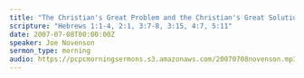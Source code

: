 ```yaml
---
title: "The Christian's Great Problem and the Christian's Great Solution"
scripture: "Hebrews 1:1-4, 2:1, 3:7-8, 3:15, 4:7, 5:11"
date: 2007-07-08T00:00:00Z
speaker: Joe Novenson
sermon_type: morning
audio: https://pcpcmorningsermons.s3.amazonaws.com/20070708novenson.mp3 
---
```



